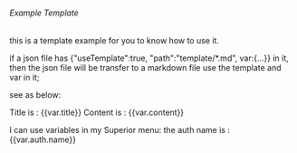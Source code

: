 ###### Example Template

this is a template example for you to know how to use it.

if a json file has {"useTemplate":true, "path":"template/\*.md", var:{...}} in it,
then the json file will be transfer to a markdown file use the template and var in it;

see as below:

Title is : {{var.title}}
Content is : {{var.content}}

I can use variables in my Superior menu:
the auth name is : {{var.auth.name}}
